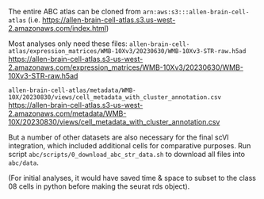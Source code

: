 The entire ABC atlas can be cloned from `arn:aws:s3:::allen-brain-cell-atlas`
(i.e. https://allen-brain-cell-atlas.s3.us-west-2.amazonaws.com/index.html)

Most analyses only need these files:
`allen-brain-cell-atlas/expression_matrices/WMB-10Xv3/20230630/WMB-10Xv3-STR-raw.h5ad`
https://allen-brain-cell-atlas.s3-us-west-2.amazonaws.com/expression_matrices/WMB-10Xv3/20230630/WMB-10Xv3-STR-raw.h5ad 

`allen-brain-cell-atlas/metadata/WMB-10X/20230830/views/cell_metadata_with_cluster_annotation.csv`
https://allen-brain-cell-atlas.s3-us-west-2.amazonaws.com/metadata/WMB-10X/20230830/views/cell_metadata_with_cluster_annotation.csv

But a number of other datasets are also necessary for the final scVI integration, which included additional cells for comparative purposes. Run script `abc/scripts/0_download_abc_str_data.sh` to download all files into `abc/data`.

(For initial analyses, it would have saved time & space to subset to the class 08 cells in python before making the seurat rds object).
